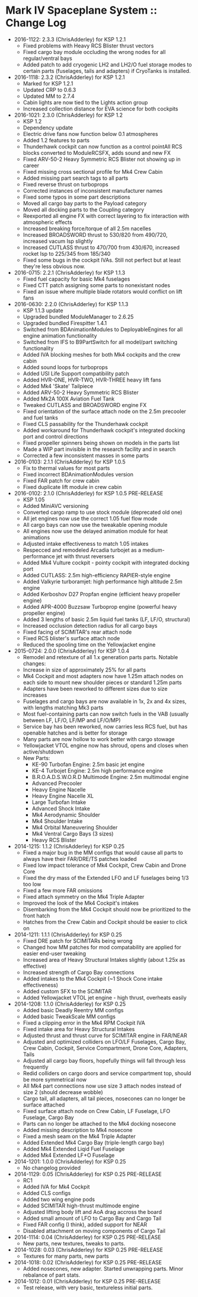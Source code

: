 # Mark IV Spaceplane System :: Change Log

* 2016-1122: 2.3.3 (ChrisAdderley) for KSP 1.2.1
	+ Fixed problems with Heavy RCS Blister thrust vectors
	+ Fixed cargo bay module occluding the wrong nodes for all regular/ventral bays
	+ Added patch to add cryogenic LH2 and LH2/O fuel storage modes to certain parts (fuselages, tails and adapters) if CryoTanks is installed.
* 2016-1118: 2.3.2 (ChrisAdderley) for KSP 1.2.1
 	+ Marked for KSP 1.2.1
 	+ Updated CRP to 0.6.3
 	+ Updated MM to 2.7.4
 	+ Cabin lights are now tied to the Lights action group
 	+ Increased collection distance for EVA science for both cockpits
* 2016-1021: 2.3.0 (ChrisAdderley) for KSP 1.2
 	+ KSP 1.2
 	+ Dependency update
 	+ Electric drive fans now function below 0.1 atmospheres
 	+ Added 1.2 features to parts
 	+ Thunderhawk cockpit can now function as a control pointAll RCS blocks converted to ModuleRCSFX, adds sound and new FX
 	+ Fixed ARV-50-2 Heavy Symmetric RCS Blister not showing up in career
 	+ Fixed missing cross sectional profile for Mk4 Crew Cabin
 	+ Added missing part search tags to all parts
 	+ Fixed reverse thrust on turboprops
 	+ Corrected instances of inconsistent manufacturer names
 	+ Fixed some typos in some part descriptions
 	+ Moved all cargo bay parts to the Payload category
 	+ Moved all docking parts to the Coupling category
 	+ Reexported all engine FX with correct layering to fix interaction with atmospheric effects
 	+ Increased breaking force/torque of all 2.5m nacelles
 	+ Increased BROADSWORD thrust to 530/820 from 490/720, increased vacum Isp slightly
 	+ Increased CUTLASS thrust to 470/700 from 430/670, increased rocket Isp to 225/345 from 185/340
 	+ Fixed some bugs in the cockpit IVAs. Still not perfect but at least they're less obvious now.
* 2016-0715: 2.2.1 (ChrisAdderley) for KSP 1.1.3
 	+ Fixed fuel capacity for basic Mk4 fuselages
 	+ Fixed CTT patch assigning some parts to nonexistant nodes
 	+ Fixed an issue where multiple blade rotators would conflict on lift fans
* 2016-0630: 2.2.0 (ChrisAdderley) for KSP 1.1.3
	+ KSP 1.1.3 update
	+ Upgraded bundled ModuleManager to 2.6.25
	+ Upgraded bundled Firespitter 1.4.1
	+ Switched from BDAnimationModules to DeployableEngines for all engine animation functionality
	+ Switched from IFS to B9PartSwitch for all model/part switching functionality
	+ Added IVA blocking meshes for both Mk4 cockpits and the crew cabin
	+ Added sound loops for turboprops
	+ Added USI Life Support compatibility patch
	+ Added HVR-ONE, HVR-TWO, HVR-THREE heavy lift fans
	+ Added Mk4 'Skate' Tailpiece
	+ Added ARV-50-2 Heavy Symmetric RCS Blister
	+ Added Mk2A 100X Aviation Fuel Tank
	+ Tweaked CUTLASS and BROADSWORD engine FX
	+ Fixed orientation of the surface attach node on the 2.5m precooler and fuel tanks
	+ Fixed CLS passability for the Thunderhawk cockpit
	+ Added workaround for Thunderhawk cockpit's integrated docking port and control directions
	+ Fixed propeller spinners being shown on models in the parts list
	+ Made a WIP part invisible in the research facility and in search
	+ Corrected a few inconsistent masses in some parts
* 2016-0103: 2.1.1 (ChrisAdderley) for KSP 1.0.5
	+ Fix to thermal values for most parts
	+ Fixed incorrect BDAnimationModules version
	+ Fixed FAR patch for crew cabin
	+ Fixed duplicate lift module in crew cabin
* 2016-0102: 2.1.0 (ChrisAdderley) for KSP 1.0.5 PRE-RELEASE
	+ KSP 1.05
	+ Added MiniAVC versioning
	+ Converted cargo ramp to use stock module (deprecated old one)
	+ All jet engines now use the correct 1.05 fuel flow mode
	+ All cargo bays can now use the tweakable opening module
	+ All engines now use the delayed animation module for heat animations
	+ Adjusted intake effectiveness to match 1.05 intakes
	+ Respecced and remodeled Arcadia turbojet as a medium-performance jet with thrust reversers
	+ Added Mk4 Vulture cockpit - pointy cockpit with integrated docking port
	+ Added CUTLASS: 2.5m high-efficiency RAPIER-style engine
	+ Added Valkyrie turboramjet: high performance high altitude 2.5m engine 
	+ Added Kerboshov D27 Propfan engine (efficient heavy propeller engine)
	+ Added APR-4000 Buzzsaw Turboprop engine (powerful heavy propeller engine)
	+ Added 3 lengths of basic 2.5m liquid fuel tanks (LF, LF/O, structural)
	+ Increased occlusion detection radius for all cargo bays
	+ Fixed facing of SCIMITAR's rear attach node
	+ Fixed RCS blister's surface attach node
	+ Reduced the spooling time on the Yellowjacket engine
* 2015-0724: 2.0.0 (ChrisAdderley) for KSP 1.0.4
	+ Remodel and retexture of all 1.x generation parts parts. Notable changes:
	+ Increase in size of approximately 25% for all parts
	+ Mk4 Cockpit and most adapters now have 1.25m attach nodes on each side to mount new shoulder pieces or standard 1.25m parts
	+ Adapters have been reworked to different sizes due to size increases
	+ Fuselages and cargo bays are now available in 1x, 2x and 4x sizes, with lengths matching Mk3 parts
	+ Most fuel-containing parts can now switch fuels in the VAB (usually between LF, LF/O, LF/MP and LF/O/MP)
	+ Service bay has been reworked, now carries less RCS fuel, but has openable hatches and is better for storage
	+ Many parts are now hollow to work better with cargo stowage
	+ Yellowjacket VTOL engine now has shroud, opens and closes when active/shutdown
	+ New Parts:
		- KE-90 Turbofan Engine: 2.5m basic jet engine
		- KE-4 Turbojet Engine: 2.5m high performance engine
		- B.R.O.A.D.S.W.O.R.D Multimode Engine: 2.5m multimodal engine
		- Advanced Precooler
		- Heavy Engine Nacelle
		- Heavy Engine Nacelle XL
		- Large Turbofan Intake
		- Advanced Shock Intake
		- Mk4 Aerodynamic Shoulder
		- Mk4 Shoulder Intake
		- Mk4 Orbital Maneuvering Shoulder
		- Mk4 Ventral Cargo Bays (3 sizes)
		- Heavy RCS Blister
* 2014-1215: 1.1.2 (ChrisAdderley) for KSP 0.25
	+ Fixed a major bug in the MM configs that would cause all parts to always have their FAR/DRE/TS patches loaded
	+ Fixed low impact tolerance of Mk4 Cockpit, Crew Cabin and Drone Core
	+ Fixed the dry mass of the Extended LFO and LF fuselages being 1/3 too low
	+ Fixed a few more FAR omissions
	+ Fixed attach symmetry on the Mk4 Triple Adapter
	+ Improved the look of the Mk4 Cockpit's intakes
	+ Disembarking from the Mk4 Cockpit should now be prioritized to the front hatch
	+ Hatches from the Crew Cabin and Cockpit should be easier to click on
* 2014-1211: 1.1.1 (ChrisAdderley) for KSP 0.25
	+ Fixed DRE patch for SCIMITARs being wrong
	+ Changed how MM patches for mod compatability are applied for easier end-user tweaking
	+ Increased area of Heavy Structural Intakes slightly (about 1.25x as effective)
	+ Increased strength of Cargo Bay connections
	+ Added intakes to the Mk4 Cockpit (~1 Shock Cone intake effectiveness)
	+ Added custom SFX to the SCIMITAR
	+ Added Yellowjacket VTOL jet engine - high thrust, overheats easily
* 2014-1208: 1.1.0 (ChrisAdderley) for KSP 0.25
	+ Added basic Deadly Reentry MM configs
	+ Added basic TweakScale MM configs
	+ Fixed a clipping error in the Mk4 RPM Cockpit IVA
	+ Fixed intake area for Heavy Structural Intakes
	+ Adjusted thrust and thrust curve for SCIMITAR engine in FAR/NEAR
	+ Adjusted and optimized colliders on LFO/LF Fuselages, Cargo Bay, Crew Cabin, Cockpit, Service Compartment, Drone Core, Adapters, Tails
	+ Adjusted all cargo bay floors, hopefully things will fall through less frequently
	+ Redid colliders on cargo doors and service compartment top, should be more symmetrical now
	+ All Mk4 part connections now use size 3 attach nodes instead of size 2 (should decrease wobble)
	+ Cargo tail, all adapters, all tail pieces, nosecones can no longer be surface attached
	+ Fixed surface attach node on Crew Cabin, LF Fuselage, LFO Fuselage, Cargo Bay
	+ Parts can no longer be attached to the Mk4 docking nosecone
	+ Added missing description to Mk4 nosecone
	+ Fixed a mesh seam on the Mk4 Triple Adapter
	+ Added Extended Mk4 Cargo Bay (triple-length cargo bay)
	+ Added Mk4 Extended Liqid Fuel Fuselage
	+ Added Mk4 Extended LF+O Fuselage
* 2014-1201: 1.0.0 (ChrisAdderley) for KSP 0.25
	+ No changelog provided
* 2014-1129: 0.05 (ChrisAdderley) for KSP 0.25 PRE-RELEASE
	+ RC1
	+ Added IVA for Mk4 Cockpit
	+ Added CLS configs
	+ Added two wing engine pods
	+ Added SCIMITAR high-thrust multimode engine
	+ Adjusted lifting body lift and AoA drag accross the board
	+ Added small amount of LFO to Cargo Bay and Cargo Tail
	+ Fixed FAR config (I think), added support for NEAR
	+ Disabled attachment on moving components of Cargo Tail
* 2014-1114: 0.04 (ChrisAdderley) for KSP 0.25 PRE-RELEASE
	+ New parts, new textures, tweaks to parts.
* 2014-1028: 0.03 (ChrisAdderley) for KSP 0.25 PRE-RELEASE
	+ Textures for many parts, new parts
* 2014-1018: 0.02 (ChrisAdderley) for KSP 0.25 PRE-RELEASE
	+ Added nosecones, new adapter. Started unwrapping parts. Minor rebalance of part stats.
* 2014-1012: 0.01 (ChrisAdderley) for KSP 0.25 PRE-RELEASE
	+ Test release, with very basic, textureless initial parts.
